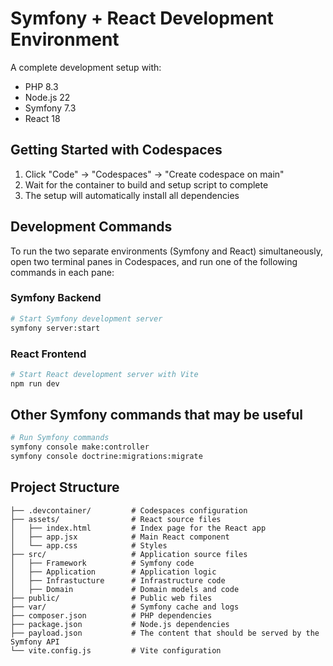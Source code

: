# Symfony + React Development Environment

A complete development setup with:
- PHP 8.3
- Node.js 22
- Symfony 7.3
- React 18

## Getting Started with Codespaces

1. Click "Code" → "Codespaces" → "Create codespace on main"
2. Wait for the container to build and setup script to complete
3. The setup will automatically install all dependencies

## Development Commands

To run the two separate environments (Symfony and React) simultaneously, open two terminal panes in Codespaces, and run one of the following commands in each pane:
### Symfony Backend
```bash
# Start Symfony development server
symfony server:start
```

### React Frontend
```bash
# Start React development server with Vite
npm run dev
```

## Other Symfony commands that may be useful
```bash
# Run Symfony commands
symfony console make:controller
symfony console doctrine:migrations:migrate
```

## Project Structure
```
├── .devcontainer/         # Codespaces configuration
├── assets/                # React source files
│   ├── index.html         # Index page for the React app
│   ├── app.jsx            # Main React component
│   └── app.css            # Styles
├── src/                   # Application source files
│   ├── Framework          # Symfony code
│   ├── Application        # Application logic
│   ├── Infrastucture      # Infrastructure code
│   ├── Domain             # Domain models and code
├── public/                # Public web files
├── var/                   # Symfony cache and logs
├── composer.json          # PHP dependencies
├── package.json           # Node.js dependencies
├── payload.json           # The content that should be served by the Symfony API
└── vite.config.js         # Vite configuration
```
